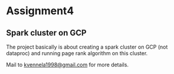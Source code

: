 # Assignment4
## Spark cluster on GCP

 The project basically is about creating a spark cluster on GCP (not dataproc)
 and running page rank algorithm on this cluster. 
 
 Mail to kvennela1998@gmail.com for more details.